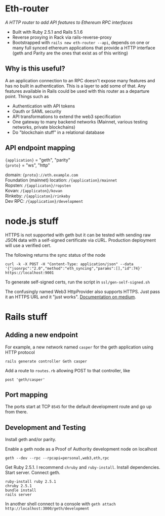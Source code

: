 # Eth-router

*A HTTP router to add API features to Ethereum RPC interfaces*

* Built with Ruby 2.5.1 and Rails 5.1.6
* Reverse proxying in Rack via rails-reverse-proxy
* Bootstrapped with `rails new eth-router --api`, depends on one or many full synced ethereum applications that provide a HTTP interface (geth and Parity are the ones that exist as of this writing)

## Why is this useful?

A an application connection to an RPC doesn't expose many features and has no built in authentication. This is a layer to add some of that. Any features available in Rails could be used with this router as a departure point. Things such as

* Authentication with API tokens
* Oauth or SAML security
* API transformations to extend the web3 specification
* One gateway to many backend networks (Mainnet, various testing networks, private blockchains)
* Do "blockchain stuff" in a relational database

## API endpoint mapping

`{application}` = "geth", "parity"  
`{proto}` = "ws", "http"  

domain: `{proto}://eth.example.com`  
Foundation (mainnet) location: `/{application}/mainnet`  
Ropsten: `/{applicaton}/ropsten`  
Kovan: `/{applicaton}/kovan`  
Rinkeby: `/{applicaton}/rinkeby`  
Dev RPC: `/{application}/development`

# node.js stuff

HTTPS is not supported with geth but it can be tested with sending raw JSON data with a self-signed certificate via cURL. Production deployment will use a verified cert.

The following returns the sync status of the node

```
curl -k -X POST -H "Content-Type: application/json" --data '{"jsonrpc":"2.0","method":"eth_syncing","params":[],"id":74}' https://localhost:9001
```

To generate self-signed certs, run the script in `ssl/gen-self-signed.sh`

The confusingly named Web3 HttpProvider also supports HTTPS. Just pass it an HTTPS URL and it "just works". [Documentation on medium](https://blog.infura.io/getting-started-with-infura-28e41844cc89).

# Rails stuff

## Adding a new endpoint

For example, a new network named `casper` for the geth application using HTTP protocol

`rails generate controller Geth casper`

Add a route to `routes.rb` allowing  POST to that controller, like

`post 'geth/casper'`

## Port mapping

The ports start at TCP `8545` for the default development route and go up from there.

## Development and Testing

Install geth and/or parity.

Enable a geth node as a Proof of Authority development node on localhost

`geth --dev --rpc --rpcapi=personal,web3,eth,rpc`

Get Ruby 2.5.1. I recommend `chruby` and `ruby-install`. Install dependencies. Start server. Connect geth.

```
ruby-install ruby 2.5.1
chruby 2.5.1
bundle install
rails server
```

In another shell connect to a console with `geth attach http://localhost:3000/geth/development`
